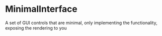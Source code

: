 MinimalInterface
================

A set of GUI controls that are minimal, only implementing the functionality, exposing the rendering to you
